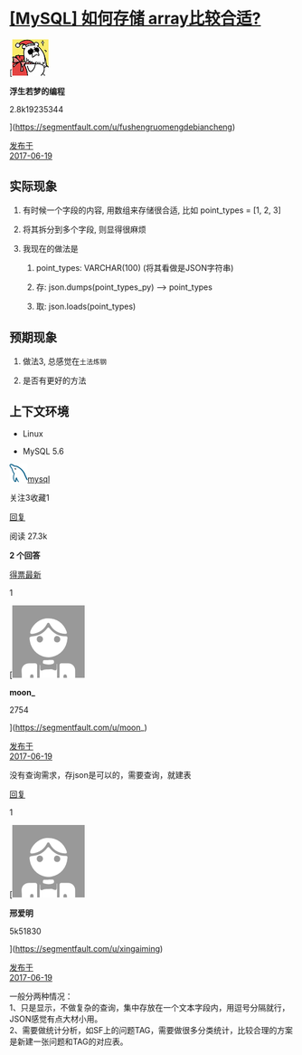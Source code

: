 # [[MySQL] 如何存储 array比较合适?](https://segmentfault.com/q/1010000009844883)

[![头像](media/头像.jpg)

**浮生若梦的编程**

2.8k19235344



](https://segmentfault.com/u/fushengruomengdebiancheng)

[发布于  
2017-06-19](https://segmentfault.com/q/1010000009844883/revision)

## 实际现象

1.  有时候一个字段的内容, 用数组来存储很合适, 比如 point_types = [1, 2, 3]
    
2.  将其拆分到多个字段, 则显得很麻烦
    
3.  我现在的做法是
    
    1.  point_types: VARCHAR(100) (将其看做是JSON字符串)
        
    2.  存: json.dumps(point_types_py) --> point_types
        
    3.  取: json.loads(point_types)
        

## 预期现象

1.  做法3, 总感觉在`土法炼钢`
    
2.  是否有更好的方法
    

## 上下文环境

-   Linux
    
-   MySQL 5.6
    

[![mysql](media/mysql.png)mysql](https://segmentfault.com/t/mysql)

关注3收藏1

[回复](https://segmentfault.com/q/1010000009844883###)

阅读 27.3k

**2 个回答**

[得票](https://segmentfault.com/q/1010000009844883?sort=votes)[最新](https://segmentfault.com/q/1010000009844883?sort=newest)

1

[![头像](media/头像.png)

**moon_**

2754



](https://segmentfault.com/u/moon_)

[发布于  
2017-06-19](https://segmentfault.com/q/1010000009844883/a-1020000009845062/revision)

没有查询需求，存json是可以的，需要查询，就建表

[回复](https://segmentfault.com/q/1010000009844883###)

1

[![头像](media/头像.png)

**邢爱明**

5k51830



](https://segmentfault.com/u/xingaiming)

[发布于  
2017-06-19](https://segmentfault.com/q/1010000009844883/a-1020000009846158/revision)

一般分两种情况：  
1、只是显示，不做复杂的查询，集中存放在一个文本字段内，用逗号分隔就行，JSON感觉有点大材小用。  
2、需要做统计分析，如SF上的问题TAG，需要做很多分类统计，比较合理的方案是新建一张问题和TAG的对应表。